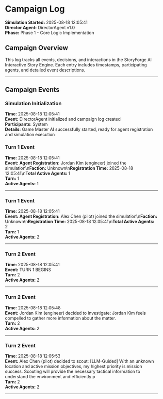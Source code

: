 # Campaign Log

**Simulation Started:** 2025-08-18 12:05:41  
**Director Agent:** DirectorAgent v1.0  
**Phase:** Phase 1 - Core Logic Implementation  

## Campaign Overview

This log tracks all events, decisions, and interactions in the StoryForge AI Interactive Story Engine.
Each entry includes timestamps, participating agents, and detailed event descriptions.

---

## Campaign Events

### Simulation Initialization
**Time:** 2025-08-18 12:05:41  
**Event:** DirectorAgent initialized and campaign log created  
**Participants:** System  
**Details:** Game Master AI successfully started, ready for agent registration and simulation execution


### Turn 1 Event
**Time:** 2025-08-18 12:05:41  
**Event:** **Agent Registration:** Jordan Kim (engineer) joined the simulation\n**Faction:** Unknown\n**Registration Time:** 2025-08-18 12:05:41\n**Total Active Agents:** 1  
**Turn:** 1  
**Active Agents:** 1  

---

### Turn 1 Event
**Time:** 2025-08-18 12:05:41  
**Event:** **Agent Registration:** Alex Chen (pilot) joined the simulation\n**Faction:** Unknown\n**Registration Time:** 2025-08-18 12:05:41\n**Total Active Agents:** 2  
**Turn:** 1  
**Active Agents:** 2  

---

### Turn 2 Event
**Time:** 2025-08-18 12:05:41  
**Event:** TURN 1 BEGINS  
**Turn:** 2  
**Active Agents:** 2  

---

### Turn 2 Event
**Time:** 2025-08-18 12:05:48  
**Event:** Jordan Kim (engineer) decided to investigate: Jordan Kim feels compelled to gather more information about the matter.  
**Turn:** 2  
**Active Agents:** 2  

---

### Turn 2 Event
**Time:** 2025-08-18 12:05:53  
**Event:** Alex Chen (pilot) decided to scout: [LLM-Guided] With an unknown location and active mission objectives, my highest priority is mission success. Scouting will provide the necessary tactical information to understand the environment and efficiently p  
**Turn:** 2  
**Active Agents:** 2  

---

